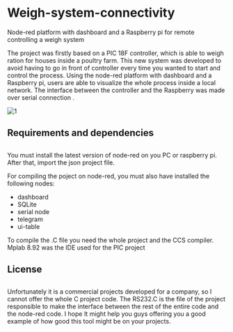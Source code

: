 # Weigh-system-connectivity
Node-red platform with dashboard and a Raspberry pi for remote controlling a weigh system

The project was firstly based on a PIC 18F controller, which is able to weigh ration for houses inside a poultry farm. This new system was developed to avoid having to go in front of controller every time you wanted to start and control the process. 
Using the node-red platform with dashboard and a Raspberry pi, users are able to visualize the whole process inside a local network. The interface between the controller and the Raspberry was made over serial connection .

![1](https://user-images.githubusercontent.com/43612824/128532975-1a4b8930-be23-4fa4-aaad-bb10819a0962.jpg)

## Requirements and dependencies <h2>

You must install the latest version of node-red on you PC or raspberry pi. After that, import the json project file.
 
  For compiling the poject on node-red, you must also have installed the following nodes:
* dashboard
* SQLite
* serial node
* telegram
* ui-table 

 To compile the .C file you need the whole project and the CCS compiler. Mplab 8.92 was the IDE used for the PIC project

##  License <h2>

Unfortunately it is  a commercial projects developed for a company, so I cannot offer the whole C project code. The RS232.C is the file of the project responsible to make the interface between the rest of the entire code and the node-red code. I hope It might help you guys offering you a good example of how good this tool might be on your projects.  
